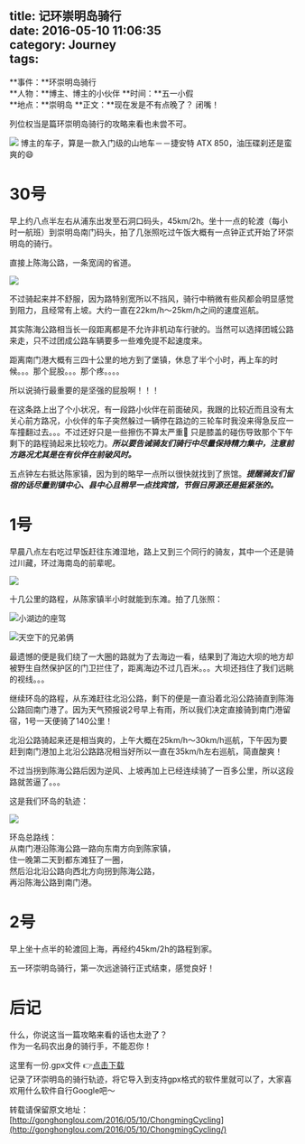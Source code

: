 title: 记环崇明岛骑行    
date: 2016-05-10 11:06:35     
category: Journey   
tags:
---


**事件：**环崇明岛骑行  
**人物：**博主、博主的小伙伴 
**时间：**五一小假  
**地点：**崇明岛 
**正文：**现在发是不有点晚了？ 闭嘴！
    
列位权当是篇环崇明岛骑行的攻略来看也未尝不可。

![](http://7xn9bi.com1.z0.glb.clouddn.com/ChongmingCycling/IMG_2370.jpg)
博主的车子，算是一款入门级的山地车－－捷安特 ATX 850，油压碟刹还是蛮爽的😄

# 30号
早上约八点半左右从浦东出发至石洞口码头，45km/2h。坐十一点的轮渡（每小时一航班）到崇明岛南门码头，拍了几张照吃过午饭大概有一点钟正式开始了环崇明岛的骑行。

直接上陈海公路，一条宽阔的省道。

![](http://7xn9bi.com1.z0.glb.clouddn.com/ChongmingCycling/IMG_2575.jpg)

不过骑起来并不舒服，因为路特别宽所以不挡风，骑行中稍微有些风都会明显感觉到阻力，且经常有上坡。大约一直在22km/h～25km/h之间的速度巡航。

其实陈海公路相当长一段距离都是不允许非机动车行驶的。当然可以选择团城公路来走，只不过团成公路车辆要多一些难免提不起速度来。

距离南门港大概有三四十公里的地方到了堡镇，休息了半个小时，再上车的时候。。。那个屁股。。。那个疼。。。。

所以说骑行最重要的是坚强的屁股啊！！！

在这条路上出了个小状况，有一段路小伙伴在前面破风，我跟的比较近而且没有太关心前方路况，小伙伴的车子突然躲过一辆停在路边的三轮车时我没来得急反应一车撞翻过去。。。不过还好只是一些擦伤不算太严重🤕️ 只是膝盖的碰伤导致那个下午剩下的路程骑起来比较吃力。***所以要告诫骑友们骑行中尽量保持精力集中，注意前方路况尤其是在有伙伴在前破风时。***

五点钟左右抵达陈家镇，因为到的略早一点所以很快就找到了旅馆。***提醒骑友们留宿的话尽量到镇中心、县中心且稍早一点找宾馆，节假日房源还是挺紧张的。***

# 1号
早晨八点左右吃过早饭赶往东滩湿地，路上又到三个同行的骑友，其中一个还是骑过川藏，环过海南岛的前辈呢。

![](http://7xn9bi.com1.z0.glb.clouddn.com/ChongmingCycling/IMG_2649.jpg)

十几公里的路程，从陈家镇半小时就能到东滩。拍了几张照：

![](http://7xn9bi.com1.z0.glb.clouddn.com/ChongmingCycling/IMG_2610.jpg)小湖边的座驾

![](http://7xn9bi.com1.z0.glb.clouddn.com/ChongmingCycling/IMG_2639.jpg)天空下的兄弟俩

最遗憾的便是我们绕了一大圈的路就为了去海边一看，结果到了海边大坝的地方却被野生自然保护区的门卫拦住了，距离海边不过几百米。。。大坝还挡住了我们远眺的视线。。。

继续环岛的路程，从东滩赶往北沿公路，剩下的便是一直沿着北沿公路骑直到陈海公路回南门港了。因为天气预报说2号早上有雨，所以我们决定直接骑到南门港留宿，1号一天便骑了140公里！

北沿公路骑起来还是相当爽的，上午大概在25km/h～30km/h巡航，下午因为要赶到南门港加上北沿公路路况相当好所以一直在35km/h左右巡航，简直酸爽！

不过当拐到陈海公路后因为逆风、上坡再加上已经连续骑了一百多公里，所以这段路就苦逼了。。。

这是我们环岛的轨迹：

![](http://7xn9bi.com1.z0.glb.clouddn.com/ChongmingCycling/IMG_26611.jpg)

环岛总路线：    
从南门港沿陈海公路一路向东南方向到陈家镇，    
住一晚第二天到都东滩狂了一圈，    
然后沿北沿公路向西北方向拐到陈海公路，    
再沿陈海公路到南门港。

# 2号
早上坐十点半的轮渡回上海，再经约45km/2h的路程到家。

五一环崇明岛骑行，第一次远途骑行正式结束，感觉良好！

# 后记
什么，你说这当一篇攻略来看的话也太逊了？      
作为一名码农出身的骑行手，不能忍你！   
           
这里有一份.gpx文件 👉[点击下载](http://7xn9bi.com1.z0.glb.clouddn.com/ChongmingCycling/%20cycling_trajectory.gpx.zip)    
记录了环崇明岛的骑行轨迹，将它导入到支持gpx格式的软件里就可以了，大家喜欢用什么软件自行Google吧～

转载请保留原文地址：[http://gonghonglou.com/2016/05/10/ChongmingCycling](http://gonghonglou.com/2016/05/10/ChongmingCycling/)
